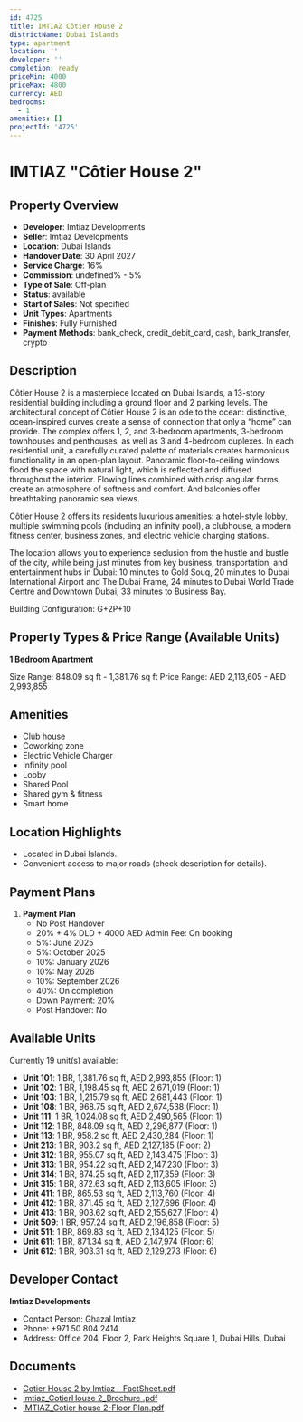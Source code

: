 ```yaml
---
id: 4725
title: IMTIAZ Côtier House 2
districtName: Dubai Islands
type: apartment
location: ''
developer: ''
completion: ready
priceMin: 4000
priceMax: 4800
currency: AED
bedrooms:
  - 1
amenities: []
projectId: '4725'
---
```


# IMTIAZ "Côtier House 2"

## Property Overview
- **Developer**: Imtiaz Developments
- **Seller**: Imtiaz Developments
- **Location**: Dubai Islands
- **Handover Date**: 30 April 2027
- **Service Charge**: 16%
- **Commission**: undefined% - 5%
- **Type of Sale**: Off-plan
- **Status**: available
- **Start of Sales**: Not specified
- **Unit Types**: Apartments
- **Finishes**: Fully Furnished
- **Payment Methods**: bank_check, credit_debit_card, cash, bank_transfer, crypto

## Description
Côtier House 2 is a masterpiece located on Dubai Islands, a 13-story residential building including a ground floor and 2 parking levels. The architectural concept of Côtier House 2 is an ode to the ocean: distinctive, ocean-inspired curves create a sense of connection that only a “home” can provide. The complex offers 1, 2, and 3-bedroom apartments, 3-bedroom townhouses and penthouses, as well as 3 and 4-bedroom duplexes. In each residential unit, a carefully curated palette of materials creates harmonious functionality in an open-plan layout. Panoramic floor-to-ceiling windows flood the space with natural light, which is reflected and diffused throughout the interior. Flowing lines combined with crisp angular forms create an atmosphere of softness and comfort. And balconies offer breathtaking panoramic sea views.

Côtier House 2 offers its residents luxurious amenities: a hotel-style lobby, multiple swimming pools (including an infinity pool), a clubhouse, a modern fitness center, business zones, and electric vehicle charging stations.

The location allows you to experience seclusion from the hustle and bustle of the city, while being just minutes from key business, transportation, and entertainment hubs in Dubai: 10 minutes to Gold Souq, 20 minutes to Dubai International Airport and The Dubai Frame, 24 minutes to Dubai World Trade Centre and Downtown Dubai, 33 minutes to Business Bay.

Building Configuration: G+2P+10

## Property Types & Price Range (Available Units)
**1 Bedroom Apartment**

Size Range: 848.09 sq ft - 1,381.76 sq ft
Price Range: AED 2,113,605 - AED 2,993,855

## Amenities
- Club house
- Coworking zone
- Electric Vehicle Charger
- Infinity pool
- Lobby
- Shared Pool
- Shared gym & fitness
- Smart home

## Location Highlights
- Located in Dubai Islands.
- Convenient access to major roads (check description for details).

## Payment Plans
1. **Payment Plan**
   - No Post Handover
   - 20% + 4% DLD + 4000 AED Admin Fee: On booking
   - 5%: June 2025
   - 5%: October 2025
   - 10%: January 2026
   - 10%: May 2026
   - 10%: September 2026
   - 40%: On completion
   - Down Payment: 20%
   - Post Handover: No

## Available Units
Currently 19 unit(s) available:
- **Unit 101**: 1 BR, 1,381.76 sq ft, AED 2,993,855 (Floor: 1)
- **Unit 102**: 1 BR, 1,198.45 sq ft, AED 2,671,019 (Floor: 1)
- **Unit 103**: 1 BR, 1,215.79 sq ft, AED 2,681,443 (Floor: 1)
- **Unit 108**: 1 BR, 968.75 sq ft, AED 2,674,538 (Floor: 1)
- **Unit 111**: 1 BR, 1,024.08 sq ft, AED 2,490,565 (Floor: 1)
- **Unit 112**: 1 BR, 848.09 sq ft, AED 2,296,877 (Floor: 1)
- **Unit 113**: 1 BR, 958.2 sq ft, AED 2,430,284 (Floor: 1)
- **Unit 213**: 1 BR, 903.2 sq ft, AED 2,127,185 (Floor: 2)
- **Unit 312**: 1 BR, 955.07 sq ft, AED 2,143,475 (Floor: 3)
- **Unit 313**: 1 BR, 954.22 sq ft, AED 2,147,230 (Floor: 3)
- **Unit 314**: 1 BR, 874.25 sq ft, AED 2,117,359 (Floor: 3)
- **Unit 315**: 1 BR, 872.63 sq ft, AED 2,113,605 (Floor: 3)
- **Unit 411**: 1 BR, 865.53 sq ft, AED 2,113,760 (Floor: 4)
- **Unit 412**: 1 BR, 871.45 sq ft, AED 2,127,696 (Floor: 4)
- **Unit 413**: 1 BR, 903.62 sq ft, AED 2,155,627 (Floor: 4)
- **Unit 509**: 1 BR, 957.24 sq ft, AED 2,196,858 (Floor: 5)
- **Unit 511**: 1 BR, 869.83 sq ft, AED 2,134,125 (Floor: 5)
- **Unit 611**: 1 BR, 871.34 sq ft, AED 2,147,974 (Floor: 6)
- **Unit 612**: 1 BR, 903.31 sq ft, AED 2,129,273 (Floor: 6)

## Developer Contact
**Imtiaz Developments**
- Contact Person: Ghazal Imtiaz
- Phone: +971 50 804 2414
- Address: Office 204, Floor 2, Park Heights Square 1, Dubai Hills, Dubai

## Documents
- [Cotier House 2 by Imtiaz - FactSheet.pdf](https://cdn.geniemap.net/2025/03/19/ehaytGKG2bOclAJs8kgLBjWr04yH6Egkv9aB8yjY.pdf)
- [Imtiaz_CotierHouse 2_Brochure .pdf](https://cdn.geniemap.net/2025/03/19/HLsOGPXMqkfj30W3Muw4n7iJXG3QNt1vjGPbnIML.pdf)
- [IMTIAZ_Cotier house 2-Floor Plan.pdf](https://cdn.geniemap.net/2025/03/19/oj9F9p7Br6C3lGvD0GMTcbmONknJ4RLiO70kjah4.pdf)
